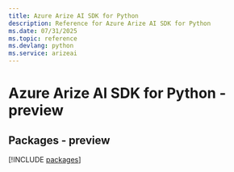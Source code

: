 ```yaml
---
title: Azure Arize AI SDK for Python
description: Reference for Azure Arize AI SDK for Python
ms.date: 07/31/2025
ms.topic: reference
ms.devlang: python
ms.service: arizeai
---
```

# Azure Arize AI SDK for Python - preview
## Packages - preview
[!INCLUDE [packages](arize-ai-index.md)]